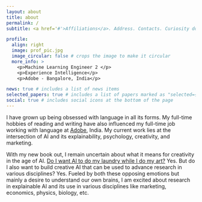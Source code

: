 ```yaml
---
layout: about
title: about
permalink: /
subtitle: <a href='#'>Affiliations</a>. Address. Contacts. Curiosity doesn't kill humans.

profile:
  align: right
  image: prof_pic.jpg
  image_circular: false # crops the image to make it circular
  more_info: >
    <p>Machine Learning Engineer 2 </p>
    <p>Experience Intelligence</p>
    <p>Adobe - Bangalore, India</p>

news: true # includes a list of news items
selected_papers: true # includes a list of papers marked as "selected={true}"
social: true # includes social icons at the bottom of the page
---
```


I have grown up being obsessed with language in all its forms. My full-time hobbies of reading and writing have also influenced my full-time job working with language at [Adobe](https://www.adobe.com), India. My current work lies at the intersection of AI and its explainability, psychology, creativity, and marketing. 

With my new book out, I remain uncertain about what it means for creativity in the age of AI. [Do I want AI to do my laundry while I do my art?](https://x.com/AuthorJMac/status/1773679197631701238?lang=en) Yes. But do I also want to build creative AI that can be used to advance research in various disciplines? Yes. Fueled by both these opposing emotions but mainly a desire to understand our own brains, I am excited about research in explainable AI and its use in various disciplines like marketing, economics, physics, biology, etc. 
